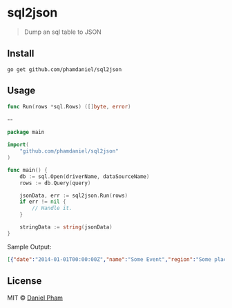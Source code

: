 # sql2json

> Dump an sql table to JSON

## Install

    go get github.com/phamdaniel/sql2json

## Usage

```go
func Run(rows *sql.Rows) ([]byte, error)
```
 --
```go
package main

import(
    "github.com/phamdaniel/sql2json"
)

func main() {
    db := sql.Open(driverName, dataSourceName)
    rows := db.Query(query)

    jsonData, err := sql2json.Run(rows)
    if err != nil {
        // Handle it.
    }

    stringData := string(jsonData)
}
```

Sample Output:
```json
[{"date":"2014-01-01T00:00:00Z","name":"Some Event","region":"Some place","signup":"http://challonge.com/","tid":1}]
```

## License
MIT © [Daniel Pham](https://phamdaniel.github.io)
